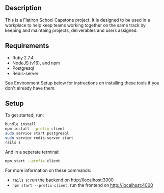## Description

This is a Flatiron School Capstone project. It is designed to be used in a workplace to help keep teams working together on the same track by keeping and maintaing projects, deliverables and users assigned. 

## Requirements

- Ruby 2.7.4
- NodeJS (v16), and npm
- Postgresql
- Redis-server

See Environment Setup below for instructions on installing these tools if you
don't already have them.

## Setup

To get started, run:

```sh
bundle install
npm install --prefix client
sudo service start postgresql
sudo service redis-server start
rails s

```
And in a seperate terminal:

```sh
npm start --prefix client
```

For more information on these commands:

- `rails s`: run the backend on [http://localhost:3000](http://localhost:3000)
- `npm start --prefix client`: run the frontend on
  [http://localhost:4000](http://localhost:4000)


